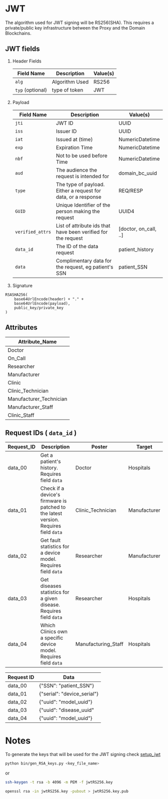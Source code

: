 # JWT

The algorithm used for JWT signing will be RS256(SHA).
This requires a private/public key infrastructure between the Proxy and the Domain Blockchains.

## JWT fields

1) Header Fields


    | Field Name       | Description    | Value(s) |
    | ---------------- | -------------- | -------- |
    | `alg` | Algorithm Used | RS256    |
    | `typ` (optional) | type of token  | JWT      |

2) Payload

    | Field Name       | Description                                                   | Value(s)              |
    | ---------------- | ------------------------------------------------------------- | --------------------- |
    | `jti` | JWT ID                                                                   | UUID                  |
    | `iss` | Issuer ID                                                                | UUID                  |
    | `iat` | Issued at (time)                                                         | NumericDatetime       |
    | `exp` | Expiration Time                                                          | NumericDatetime       |
    | `nbf` | Not to be used before Time                                               | NumericDatetime       |
    | `aud` | The audience the request is intended for                                 | domain_bc_uuid        |
    | `type` | The type of payload. Either a request for data, or a response           | REQ/RESP              |
    | `GUID` | Unique Identifier of the person making the request                      | UUID4                 |
    | `verified_attrs` | List of attribute ids that have been verified for the request | [doctor, on_call, ..] |
    | `data_id` | The ID of the data request                                           | patient_history       |
    | `data` | Complimentary data for the request, eg patient's SSN                    | patient_SSN           |

3) Signature



```
RSASHA256(
    base64UrlEncode(header) + "." +
    base64UrlEncode(payload),
    public_key/private_key
)
```

## Attributes

| Attribute_Name          |
| ----------------------- |
| Doctor                  |
| On_Call                 |
| Researcher              |
| Manufacturer            |
| Clinic                  |
| Clinic_Technician       |
| Manufacturer_Technician |
| Manufacturer_Staff      |
| Clinic_Staff            |

## Request IDs ( `data_id` )

| Request_ID | Description                                                                          | Poster              | Target       |
| ---------- | ------------------------------------------------------------------------------------ | ------------------- | ------------ |
| data_00    | Get a patient's history. Requires field `data`                                       | Doctor              | Hospitals    |
| data_01    | Check if a device's firmware is patched to the latest version. Requires field `data` | Clinic_Technician   | Manufacturer |
| data_02    | Get fault statistics for a device model. Requires field `data`                       | Researcher          | Manufacturer |
| data_03    | Get diseases statistics for a given disease. Requires field `data`                   | Researcher          | Hospitals    |
| data_04    | Which Clinics own a specific device model. Requires field `data`                     | Manufacturing_Staff | Hospitals    |

| Request ID | Data                                                                                                        |
| ---------- | ----------------------------------------------------------------------------------------------------------- |
| data_00    | {"SSN": "patient_SSN"}                                                                                      |
| data_01    | {"serial": "device_serial"}                                                                                 |
| data_02    | {"uuid": "model_uuid"}                                                                                      |
| data_03    | {"uuid": "disease_uuid"                                                                                     |
| data_04    | {"uuid": "model_uuid"}                                                                                      |


# Notes

To generate the keys that will be used for the JWT signing check
[setup_jwt](./docs/setup_jwt.md)


```bash
python bin/gen_RSA_keys.py <key_file_name>

```

or

```bash
ssh-keygen -t rsa -b 4096 -m PEM -f jwtRS256.key

openssl rsa -in jwtRS256.key -pubout > jwtRS256.key.pub
```